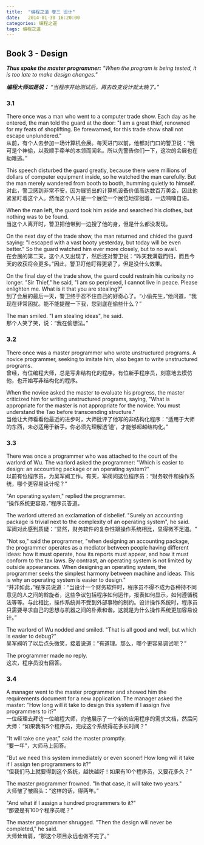 ```yaml
---
title:  "编程之道 卷三 设计"
date:   2014-01-30 16:20:00
categories: 编程之道
tags: 编程之道
---
```


## Book 3 - Design

***Thus spake the master programmer:***
*"When the program is being tested, it is too late to make design changes."*

***编程大师如是说：***
*“当程序开始测试后，再去改变设计就太晚了。”*

<!--more-->

### 3.1

There once was a man who went to a computer trade show. Each day as he entered, the man told the guard at the door: "I am a great thief, renowned for my feats of shoplifting. Be forewarned, for this trade show shall not escape unplundered."  
从前，有个人去参加一场计算机会展。每天进门以前，他都对门口的警卫说：“我可是个神偷，以我顺手牵羊的本领而闻名。所以先警告你们一下，这次的会展也在劫难逃。”

This speech disturbed the guard greatly, because there were millions of dollars of computer equipment inside, so he watched the man carefully. But the man merely wandered from booth to booth, humming quietly to himself.  
对此，警卫感到非常不安，因为展览出的计算机设备价值高达数百万美金，因此他紧紧盯着这个人。然而这个人只是一个展位一个展位地徘徊着，一边喃喃自语。

When the man left, the guard took him aside and searched his clothes, but nothing was to be found.  
当这个人离开时，警卫把他带到一边搜了他的身，但是什么都没发现。

On the next day of the trade show, the man returned and chided the guard saying: "I escaped with a vast booty yesterday, but today will be even better." So the guard watched him ever more closely, but to no avail.  
在会展的第二天，这个人又出现了，然后还对警卫说：“昨天我满载而归，而且今天的收获将会更多。”因此，警卫盯他盯得更紧了，但是没什么效果。

On the final day of the trade show, the guard could restrain his curiosity no longer. "Sir Thief," he said, "I am so perplexed, I cannot live in peace. Please enlighten me. What is it that you are stealing?"  
到了会展的最后一天，警卫终于忍不住自己的好奇心了。“小偷先生，”他问道，“我现在非常困扰。能不能提醒一下我，您到底在偷些什么？”

The man smiled. "I am stealing ideas", he said.  
那个人笑了笑，说：“我在偷想法。”

### 3.2

There once was a master programmer who wrote unstructured programs. A novice programmer, seeking to imitate him, also began to write unstructured programs.  
曾经，有位编程大师，总是写非结构化的程序。有位新手程序员，刻意地去模仿他，也开始写非结构化的程序。

When the novice asked the master to evaluate his progress, the master criticized him for writing unstructured programs, saying, "What is appropriate for the master is not appropriate for the novice. You must understand the Tao before transcending structure."  
当他让大师看看他最近的进步时，大师批评了他写的非结构化程序：“适用于大师的东西，未必适用于新手。你必须先理解透‘道’，才能够超越结构化。”

### 3.3

There was once a programmer who was attached to the court of the warlord of Wu. The warlord asked the programmer: "Which is easier to design: an accounting package or an operating system?"  
以前有位程序员，为吴军阀工作。有天，军阀问这位程序员：“财务软件和操作系统，哪个更容易设计呢？”

"An operating system," replied the programmer.  
“操作系统更容易，”程序员答道。

The warlord uttered an exclamation of disbelief. "Surely an accounting package is trivial next to the complexity of an operating system", he said.  
军阀对此感到质疑：“显然，财务软件的复杂性跟操作系统相比，显得微不足道。"

"Not so," said the programmer, "when designing an accounting package, the programmer operates as a mediator between people having different ideas: how it must operate, how its reports must appear, and how it must conform to the tax laws. By contrast, an operating system is not limited by outside appearances. When designing an operating system, the programmer seeks the simplest harmony between machine and ideas. This is why an operating system is easier to design."  
“并非如此，”程序员说道：“当设计一个财务软件时，程序员不得不成为各种持不同意见的人之间的斡旋者，这些争议包括程序如何运作，报表如何显示，如何遵循税法等等。与此相比，操作系统并不受到外部事物的制约。设计操作系统时，程序员只需要寻求自己的思想与机器之间的朴素和谐。这就是为什么操作系统更加容易设计。”

The warlord of Wu nodded and smiled. "That is all good and well, but which is easier to debug?"  
吴军阀听了以后点头微笑，接着说道：“有道理。那么，哪个更容易调试呢？”

The programmer made no reply.  
这次，程序员没有回答。

### 3.4

A manager went to the master programmer and showed him the requirements document for a new application. The manager asked the master: "How long will it take to design this system if I assign five programmers to it?"  
一位经理去拜访一位编程大师，向他展示了一个新的应用程序的需求文档，然后问大师：“如果我有5个程序员，完成这个系统得花多长时间？”

"It will take one year," said the master promptly.  
“要一年”，大师马上回答。

"But we need this system immediately or even sooner! How long will it take if I assign ten programmers to it?"  
“但我们马上就要得到这个系统，越快越好！如果有10个程序员，又要花多久？”

The master programmer frowned. "In that case, it will take two years."  
大师皱了皱眉头：“这样的话，得两年。”

"And what if I assign a hundred programmers to it?"  
“那要是有100个程序员呢？”

The master programmer shrugged. "Then the design will never be completed," he said.  
大师耸耸肩，“那这个项目永远也做不完了。”

